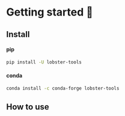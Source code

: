 # Getting started 🦞

<!-- WARNING: THIS FILE WAS AUTOGENERATED! DO NOT EDIT! -->

## Install

<div class="panel-tabset">

#### pip

``` sh
pip install -U lobster-tools
```

#### conda

``` sh
conda install -c conda-forge lobster-tools
```

</div>

## How to use
